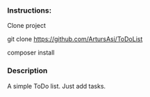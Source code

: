 ### Instructions:
Clone project

git clone https://github.com/ArtursAsi/ToDoList

composer install


### Description

A simple ToDo list. Just add tasks.




